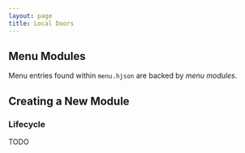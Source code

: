```yaml
---
layout: page
title: Local Doors
---
```

## Menu Modules
Menu entries found within `menu.hjson` are backed by *menu modules*. 

## Creating a New Module

### Lifecycle
TODO


